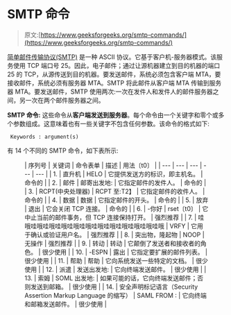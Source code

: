 # SMTP 命令

> 原文:[https://www.geeksforgeeks.org/smtp-commands/](https://www.geeksforgeeks.org/smtp-commands/)

[简单邮件传输协议(SMTP)](https://www.geeksforgeeks.org/simple-mail-transfer-protocol-smtp/) 是一种 ASCII 协议。它基于客户机-服务器模式。该服务使用 TCP 端口号 25。因此，电子邮件；通过让源机器建立到目的机器的端口 25 的 TCP，从源传送到目的机器。要发送邮件，系统必须包含客户端 MTA，要接收邮件，系统必须有服务器 MTA。SMTP 将此邮件从客户端 MTA 传输到服务器 MTA。要发送邮件，SMTP 使用两次:一次在发件人和发件人的邮件服务器之间，另一次在两个邮件服务器之间。

**SMTP 命令:**
这些命令从**客户端发送到服务器**。每个命令由一个关键字和零个或多个参数组成。这意味着也有一些关键字不包含任何参数。该命令的格式如下:

```
 Keywords : argument(s) 
```

有 14 个不同的 SMTP 命令，如下表所示:

<figure class="table">

| 序列号
 | 关键词
 | 命令表单
 | 描述
 | 用法〔t0〕 |
| --- | --- | --- | --- | --- |
| 1. | 直升机 | <sp><domain><crlf>HELO</crlf></domain></sp> | 它提供发送方的标识，即主机名。 | 命令的 |
| 2. | 邮件 | 邮寄<sp>出发地:<reverse-path></reverse-path></sp> | 它指定邮件的发件人。 | 命令的 |
| 3. | RCPT(中央处理器) | RCPT <sp>至:<forward-path>T2】</forward-path></sp> | 它指定邮件的收件人。 | 命令的 |
| 4. | 数据 | 数据 | 它指定邮件的开头。 | 命令的 |
| 5. | 放弃 | 退出 | 它会关闭 TCP 连接。 | 命令的 |
| 6. | -你好 | rset〔t0〕 | 它中止当前的邮件事务，但 TCP 连接保持打开。 | 强烈推荐 |
| 7. | 哇哦哇哦哇哦哇哦哇哦哇哦哇哦哇哦哇哦哇哦哇哦哇哦 | VRFY | 它用于确认或验证用户名。 | 强烈推荐 |
| 8. | 突出物，隆起物 | NOOP | 无操作 | 强烈推荐 |
| 9. | 转动 | 转动 | 它颠倒了发送者和接收者的角色。 | 很少使用 |
| 10. | -ESPN | 露出 | 它指定要扩展的邮件列表。 | 很少使用 |
| 11. | 帮助 | 帮助 | 它向系统发送一些特定的文档。 | 很少使用 |
| 12. | 派遣 | 发送<sp>出发地:<reverse-path></reverse-path></sp> | 它向终端发送邮件。 | 很少使用 |
| 13. | 索姆 | SOML <sp>出发地:<reverse-path></reverse-path></sp> | 如果可能的话，它向终端发送邮件；否则发送到邮箱。 | 很少使用 |
| 14. | 安全声明标记语言（Security Assertion Markup Language 的缩写） | SAML <sp>FROM :<reverse-path></reverse-path></sp> | 它向终端和邮箱发送邮件。 | 很少使用 |

</figure>